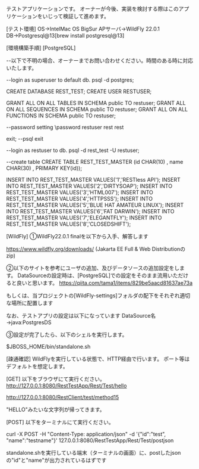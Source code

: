 テストアプリケーションです。
オーナーが今後、実装を検討する際はこのアプリケーションをいじって検証して進めます。

[テスト環境]
OS→IntelMac OS BigSur
APサーバ→WildFly 22.0.1
DB→Postgresql@13[brew install postgresql@13]

[環境構築手順]
[PostgreSQL]

--以下で不明の場合、オーナーまでお問い合わせください。時間のある時に対応いたします。

--login as superuser to default db.
psql -d postgres;

CREATE DATABASE REST_TEST;
CREATE USER RESTUSER;

GRANT ALL ON ALL TABLES IN SCHEMA public TO restuser;
GRANT ALL ON ALL SEQUENCES IN SCHEMA public TO restuser;
GRANT ALL ON ALL FUNCTIONS IN SCHEMA public TO restuser;

--password setting
\password restuser
rest
rest

exit;
--psql exit

--login as restuser to db.
psql -d rest_test -U restuser;

--create table
CREATE TABLE REST_TEST_MASTER
(id                 CHAR(10)    ,
name                CHAR(30)    ,
PRIMARY KEY(id));

INSERT INTO REST_TEST_MASTER VALUES('1','RESTless API');
INSERT INTO REST_TEST_MASTER VALUES('2','DIRTYSOAP');
INSERT INTO REST_TEST_MASTER VALUES('3','HTML007');
INSERT INTO REST_TEST_MASTER VALUES('4','HTTPSSS');
INSERT INTO REST_TEST_MASTER VALUES('5','BLUE HAT AMATEUR LINUX');
INSERT INTO REST_TEST_MASTER VALUES('6','FAT DARWIN');
INSERT INTO REST_TEST_MASTER VALUES('7','ELEGANTFLY');
INSERT INTO REST_TEST_MASTER VALUES('8','CLOSEDSHIFT');





[WildFly]
①WildFly22.0.1 finalを以下から入手、解答します

https://www.wildfly.org/downloads/
(Jakarta EE Full & Web Distributionのzip)

②以下のサイトを参考にユーザの追加、及びデータソースの追加設定をします。
DataSourceの設定時は、[PostgreSQL]での設定をそのまま流用いただけると良いと思います。
https://qiita.com/tama1/items/829be5aacd81637ae73a

もしくは、当プロジェクトの[WildFly-settings]フォルダの配下をそれぞれ適切な場所に配置します

なお、テストアプリの設定は以下になっています
DataSource名→java:PostgresDS

③設定が完了したら、以下のシェルを実行します。

$JBOSS_HOME/bin/standalone.sh

[疎通確認]
WildFlyを実行している状態で、HTTP経由で行います。
ポート等はデフォルトを想定します。

[GET]
以下をブラウザにて実行ください。
http://127.0.0.1:8080/RestTestApp/Rest/Test/hello

http://127.0.0.1:8080/RestClient/test/method15

"HELLO"みたいな文字列が帰ってきます。

[POST]
以下をターミナルにて実行ください。

curl -X POST -H "Content-Type: application/json" -d '{"id":"test", "name":"testname"}' 127.0.0.1:8080/RestTestApp/Rest/Test/postjson  

standalone.shを実行している端末（ターミナルの画面）に、postしたjsonの"id"と"name"が出力されているはずです
